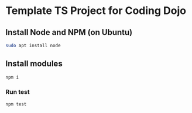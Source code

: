 # Template TS Project for Coding Dojo

## Install Node and NPM (on Ubuntu)

```sh
sudo apt install node
```

## Install modules

```sh
npm i
```

### Run test

```sh
npm test
```